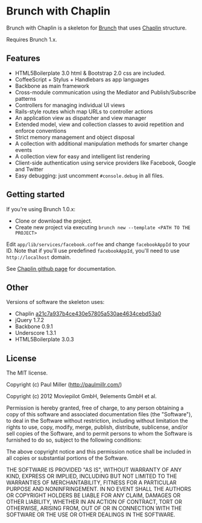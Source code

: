 # Brunch with Chaplin
Brunch with Chaplin is a skeleton for [Brunch](http://brunch.io)
that uses [Chaplin](https://github.com/moviepilot/chaplin) structure.

Requires Brunch 1.x.

## Features
* HTML5Boilerplate 3.0 html & Bootstrap 2.0 css are included.
* CoffeeScript + Stylus + Handlebars as app languages
* Backbone as main framework
* Cross-module communication using the Mediator and Publish/Subscribe patterns
* Controllers for managing individual UI views
* Rails-style routes which map URLs to controller actions
* An application view as dispatcher and view manager
* Extended model, view and collection classes to avoid repetition and
enforce conventions
* Strict memory management and object disposal
* A collection with additional manipulation methods for smarter change events
* A collection view for easy and intelligent list rendering
* Client-side authentication using service providers like Facebook, Google
and Twitter
* Easy debugging: just uncomment `#console.debug` in all files.

## Getting started
If you're using Brunch 1.0.x:

* Clone or download the project.
* Create new project via executing `brunch new --template <PATH TO THE PROJECT>`

Edit `app/lib/services/facebook.coffee` and change `facebookAppId` to your ID. 
Note that if you'll use predefined `facebookAppId`, you'll need to use
`http://localhost` domain.

See [Chaplin github page](https://github.com/moviepilot/chaplin) for
documentation.

## Other
Versions of software the skeleton uses:

* Chaplin [a21c7a937b4ce430e57805a530ae4634cebd53a0](https://github.com/moviepilot/chaplin/commit/a21c7a937b4ce430e57805a530ae4634cebd53a0)
* jQuery 1.7.2
* Backbone 0.9.1
* Underscore 1.3.1
* HTML5Boilerplate 3.0.3

## License
The MIT license.

Copyright (c) Paul Miller (http://paulmillr.com/)

Copyright (c) 2012 Moviepilot GmbH, 9elements GmbH et al.

Permission is hereby granted, free of charge, to any person obtaining a copy of
this software and associated documentation files (the "Software"), to deal in
the Software without restriction, including without limitation the rights to
use, copy, modify, merge, publish, distribute, sublicense, and/or sell copies
of the Software, and to permit persons to whom the Software is furnished to do
so, subject to the following conditions:

The above copyright notice and this permission notice shall be included in all
copies or substantial portions of the Software.

THE SOFTWARE IS PROVIDED "AS IS", WITHOUT WARRANTY OF ANY KIND, EXPRESS OR
IMPLIED, INCLUDING BUT NOT LIMITED TO THE WARRANTIES OF MERCHANTABILITY,
FITNESS FOR A PARTICULAR PURPOSE AND NONINFRINGEMENT. IN NO EVENT SHALL THE
AUTHORS OR COPYRIGHT HOLDERS BE LIABLE FOR ANY CLAIM, DAMAGES OR OTHER
LIABILITY, WHETHER IN AN ACTION OF CONTRACT, TORT OR OTHERWISE, ARISING FROM,
OUT OF OR IN CONNECTION WITH THE SOFTWARE OR THE USE OR OTHER DEALINGS IN THE
SOFTWARE.
